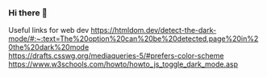 ### Hi there 👋


Useful links for web dev
https://htmldom.dev/detect-the-dark-mode/#:~:text=The%20option%20can%20be%20detected,page%20in%20the%20dark%20mode  
https://drafts.csswg.org/mediaqueries-5/#prefers-color-scheme  
https://www.w3schools.com/howto/howto_js_toggle_dark_mode.asp  

<!--
**Foundations-Academics/Foundations-Academics** is a ✨ _special_ ✨ repository because its `README.md` (this file) appears on your GitHub profile.

Here are some ideas to get you started:

- 🔭 I’m currently working on ...
- 🌱 I’m currently learning ...
- 👯 I’m looking to collaborate on ...
- 🤔 I’m looking for help with ...
- 💬 Ask me about ...
- 📫 How to reach me: ...
- 😄 Pronouns: ...
- ⚡ Fun fact: ...
-->
